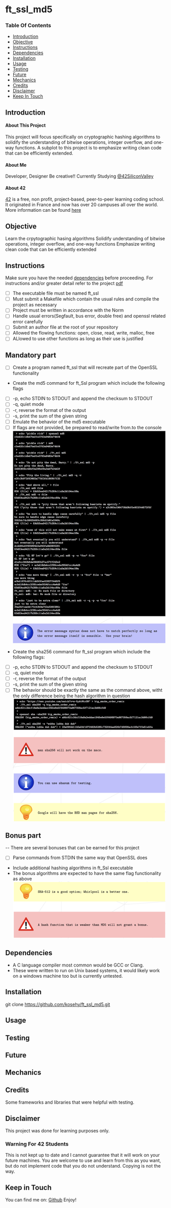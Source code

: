 # ft_ssl_md5

### Table Of Contents
* [Introduction](#introduction)
* [Objective](#objective)
* [Instructions](#instructions)
* [Dependencies](#dependencies)
* [Installation](#installation)
* [Usage](#usage)
* [Testing](#testing) 
* [Future](#future)
* [Mechanics](#mechanics)
* [Credits](#credits)
* [Disclaimer](#disclaimer)
* [Keep In Touch](#keep-in-touch)

## Introduction  

#### About This Project
This project will focus specifically on cryptographic hashing algorithms to solidify the understanding of bitwise operations, integer overflow, and one-way functions. A subplot to this project is to emphasize writing clean code that can be efficiently extended.
#### About Me
Developer, Designer Be creative!! Currently Studying [@42SiliconValley][42]

#### About 42  
[42][42] is a free, non profit, project-based, peer-to-peer learning coding school. It originated in France and now has over 20 campuses all over the world. More information can be found [here][42] 

## Objective  
Learn the crpytographic hasing algorithms
Solidify understanding of bitwise operations, integer overflow, and one-way functions
Emphasize writing clean code that can be efficiently extended
## Instructions
Make sure you have the needed [dependencies](#dependencies) before proceeding.
For instructions and/or greater detail refer to the project [pdf][pdf]
- [ ] The executable file must be named ft_ssl
- [ ] Must submit a Makefile which contain the usual rules and compile the project as necessary
- [ ] Project must be written in accordance with the Norm
- [ ] Handle usual errors(Segfault, bus error, double free) and openssl related error carefully
- [ ] Submit an author file at the root of your repository
- [ ] Allowed the flowing functions: open, close, read, write, malloc, free
- [ ] ALlowed to use other functions as long as their use is justified
## Mandatory part
- [ ] Create a program named ft_ssl that will recreate part of the OpenSSL functionality
- Create the md5 command for ft_Ssl program which include the following flags
- [ ] -p, echo STDIN to STDOUT and append the checksum to STDOUT
- [ ] -q, quiet mode
- [ ] -r, reverse the format of the output
- [ ] -s, print the sum of the given string
- [ ] Emulate the behavior of the md5 executable
- [ ] If flags are not provided, be prepared to read/write from.to the console
![img_md5](images/md5_example.png)
- Create the sha256 command for ft_ssl program which include the following flags:
- [ ] -p, echo STDIN to STDOUT and append the checksum to STDOUT
- [ ] -q, quiet mode
- [ ] -r, reverse the format of the output
- [ ] -s, print the sum of the given string
- [ ] The behavior should be exactly the same as the command above, witht the only difference being the hash algorithm in question
![img_sha256](images/sha256_example.png)
## Bonus part
-- There are several bonuses that can be earned for this project
- [ ] Parse commands from STDIN the same way that OpenSSL does
- Include additional hashing algorithms in ft_Ssl executable
- The bonus algorithms are expected to have the same flag functionality as above
![img_bonus](images/bonus.png)
## Dependencies  
* A C language compiler most common would be GCC or Clang.
* These were written to run on Unix based systems, it would likely work on a windows machine too but is currently untested. 

## Installation 
git clone https://github.com/kosehy/ft_ssl_md5.git
## Usage  

## Testing  

## Future 

## Mechanics  

## Credits  

Some frameworks and libraries that were helpful with testing.   

## Disclaimer

This project was done for learning purposes only.

### Warning For 42 Students

This is not kept up to date and I cannot guarantee that it will work on your future machines. You are welcome to use and learn from this as you want, but do not implement code that you do not understand. Copying is not the way. 

## Keep in Touch

You can find me on:
[Github][kosehy]
Enjoy!

[42]: http://42.us.org "42 USA"
[pdf]: https://github.com/kosehy/ft_ssl_md5/blob/master/ft_ssl_md5.en.pdf
[kosehy]: https://github.com/kosehy
